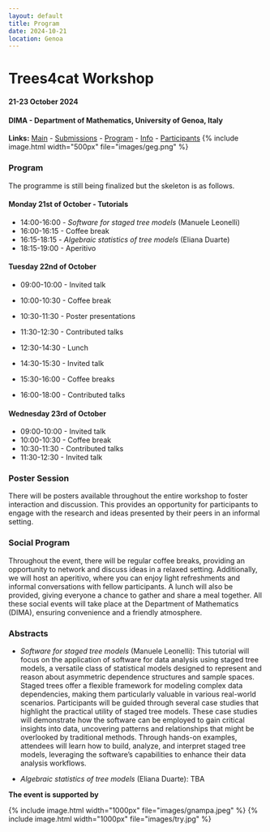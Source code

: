 ```yaml
---
layout: default
title: Program
date: 2024-10-21
location: Genoa
---
```


# Trees4cat Workshop

#### 21-23 October 2024
#### DIMA - Department of Mathematics, University of Genoa, Italy


**Links:** [Main](https://stagedtrees.github.io/events/trees4cat.html) - [Submissions](https://stagedtrees.github.io/events/w2.Submissions.html) - [Program](https://stagedtrees.github.io/events/w3.Program.html) - [Info](https://stagedtrees.github.io/events/w4.Info.html) - [Participants](https://stagedtrees.github.io/events/w5.Participants.html)
{% include image.html width="500px" file="images/geg.png" %}

### Program

The programme is still being finalized but the skeleton is as follows.

#### Monday 21st of October - Tutorials

 - 14:00-16:00 - *Software for staged tree models* (Manuele Leonelli)
 - 16:00-16:15 - Coffee break
 - 16:15-18:15 - *Algebraic statistics of tree models* (Eliana Duarte)
 - 18:15-19:00 - Aperitivo
 
#### Tuesday 22nd of October 

 - 09:00-10:00 - Invited talk
 - 10:00-10:30 - Coffee break
 - 10:30-11:30 - Poster presentations
 - 11:30-12:30 - Contributed talks
 
 - 12:30-14:30 - Lunch 
 
 - 14:30-15:30 - Invited talk
 - 15:30-16:00 - Coffee breaks
 - 16:00-18:00 - Contributed talks
 
#### Wednesday 23rd of October 

 - 09:00-10:00 - Invited talk
 - 10:00-10:30 - Coffee break
 - 10:30-11:30 - Contributed talks
 - 11:30-12:30 - Invited talk
 
### Poster Session

There will be posters available throughout the entire workshop to foster interaction and discussion. This provides an opportunity for participants to engage with the research and ideas presented by their peers in an informal setting.

### Social Program

Throughout the event, there will be regular coffee breaks, providing an opportunity to network and discuss ideas in a relaxed setting. Additionally, we will host an aperitivo, where you can enjoy light refreshments and informal conversations with fellow participants. A lunch will also be provided, giving everyone a chance to gather and share a meal together. All these social events will take place at the Department of Mathematics (DIMA), ensuring convenience and a friendly atmosphere. 

### Abstracts

 - *Software for staged tree models* (Manuele Leonelli): This tutorial will focus on the application of software for data analysis using staged tree models, a versatile class of statistical models designed to represent and reason about asymmetric dependence structures and sample spaces. Staged trees offer a flexible framework for modeling complex data dependencies, making them particularly valuable in various real-world scenarios. Participants will be guided through several case studies that highlight the practical utility of staged tree models. These case studies will demonstrate how the software can be employed to gain critical insights into data, uncovering patterns and relationships that might be overlooked by traditional methods. Through hands-on examples, attendees will learn how to build, analyze, and interpret staged tree models, leveraging the software’s capabilities to enhance their data analysis workflows.
 
 - *Algebraic statistics of tree models* (Eliana Duarte): TBA

**The event is supported by**

{% include image.html width="1000px" file="images/gnampa.jpeg" %}
{% include image.html width="1000px" file="images/try.jpg" %}
